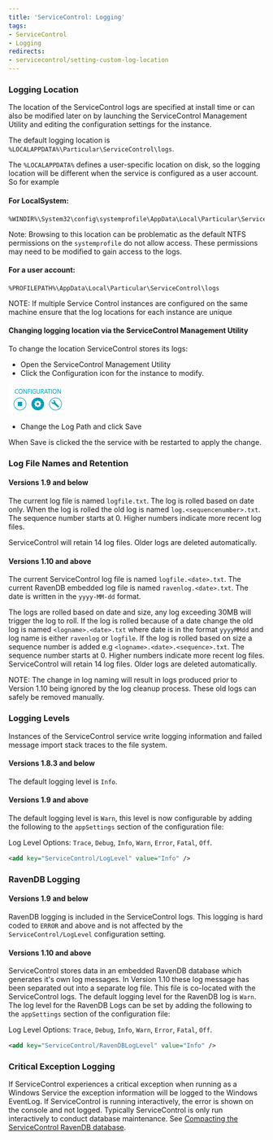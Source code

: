 ```yaml
---
title: 'ServiceControl: Logging'
tags:
- ServiceControl
- Logging
redirects:
- servicecontrol/setting-custom-log-location
---
```


### Logging Location

The location of the ServiceControl logs are specified at install time or can also be modified later on by launching the ServiceControl Management Utility and editing the configuration settings for the instance.

The default logging location is `%LOCALAPPDATA%\Particular\ServiceControl\logs`.

The `%LOCALAPPDATA%` defines a user-specific location on disk, so the logging location will be different when the service is configured as a user account. So for example


#### For LocalSystem:

```no-highlight
%WINDIR%\System32\config\systemprofile\AppData\Local\Particular\ServiceControl\logs
```

Note: Browsing to this location can be problematic as the default NTFS permissions on the `systemprofile` do not allow access. These permissions may need to be modified to gain access to the logs.


#### For a user account:

```no-highlight
%PROFILEPATH%\AppData\Local\Particular\ServiceControl\logs
```


NOTE: If multiple Service Control instances are configured on the same machine ensure that the log locations for each instance are unique


#### Changing logging location via the ServiceControl Management Utility

To change the location ServiceControl stores its logs:

 * Open the ServiceControl Management Utility
 * Click the Configuration icon for the instance to modify.

![](managementutil-configuration.png)

 * Change the Log Path and click Save

When Save is clicked the the service with be restarted to apply the change.


### Log File Names and Retention


#### Versions 1.9 and below

The current log file is named `logfile.txt`. The log is rolled based on date only. When the log is rolled the old log is named `log.<sequencenumber>.txt`. The sequence number starts at 0. Higher numbers indicate more recent log files.

ServiceControl will retain 14 log files. Older logs are deleted automatically.


#### Versions 1.10 and above

The current ServiceControl log file is named `logfile.<date>.txt`. The current RavenDB embedded log file is named `ravenlog.<date>.txt`. The date is written in the `yyyy-MM-dd` format.

The logs are rolled based on date and size, any log exceeding 30MB will trigger the log to roll. If the log is rolled because of a date change the old log is named `<logname>.<date>.txt` where date is in the format `yyyyMMdd` and log name is either `ravenlog` or `logfile`. If the log is rolled based on size a sequence number is added e.g `<logname>.<date>.<sequence>.txt`. The sequence number starts at 0. Higher numbers indicate more recent log files. ServiceControl will retain 14 log files. Older logs are deleted automatically.

NOTE: The change in log naming will result in logs produced prior to Version 1.10 being ignored by the log cleanup process. These old logs can safely be removed manually.



### Logging Levels

Instances of the ServiceControl service write logging information and failed message import stack traces to the file system. 


#### Versions 1.8.3 and below

The default logging level is `Info`.


#### Versions 1.9 and above

The default logging level is `Warn`, this level is now configurable by adding the following to the `appSettings` section of the  configuration file:

Log Level Options: `Trace`, `Debug`, `Info`, `Warn`, `Error`, `Fatal`, `Off`.

```xml
<add key="ServiceControl/LogLevel" value="Info" />
```


### RavenDB Logging


#### Versions 1.9 and below

RavenDB logging is included in the ServiceControl logs. This logging is hard coded to `ERROR` and above and is not affected by the `ServiceControl/LogLevel` configuration setting.


#### Versions 1.10 and above

ServiceControl stores data in an embedded RavenDB database which generates it's own log messages. In Version 1.10 these log message has been separated out into a separate  log file. This file is co-located with the ServiceControl logs. The default logging level for the RavenDB log is `Warn`. The log level for the RavenDB Logs can be set by adding the following to the `appSettings` section of the configuration file:

Log Level Options: `Trace`, `Debug`, `Info`, `Warn`, `Error`, `Fatal`, `Off`.

```xml
<add key="ServiceControl/RavenDBLogLevel" value="Info" />
```


### Critical Exception Logging

If ServiceControl experiences a critical exception when running as a Windows Service the exception information will be logged to the Windows EventLog. If ServiceControl is running interactively, the error is shown on the console and not logged. Typically ServiceControl is only run interactively to conduct database maintenance. See [Compacting the ServiceControl RavenDB database](db-compaction.md).